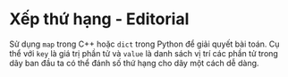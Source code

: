 # Xếp thứ hạng - Editorial

Sử dụng `map` trong C++ hoặc `dict` trong Python để giải quyết bài toán. Cụ thể với `key` là giá trị phần tử và `value` là danh sách vị trí các phần tử trong dãy ban đầu ta có thể đánh số thứ hạng cho dãy một cách dễ dàng.